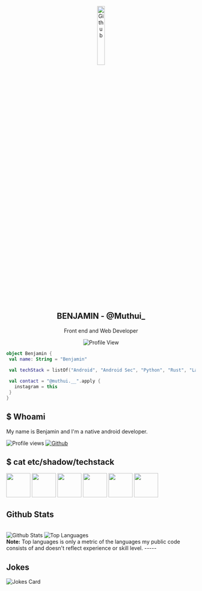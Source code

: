 <p align="center">
 <img width="20%"alt="Github" src="https://raw.githubusercontent.com/onimur/.github/master/.resources/git-header.svg" />
 <h2 align="center">BENJAMIN - @Muthui_</h2>
 <p align="center">Front end and Web Developer</p>
</p>

<p align="center">
<img alt="Profile View" src="https://gpvc.arturio.dev/Hendrasob" />
</p>

```kotlin
object Benjamin {
 val name: String = "Benjamin"
 
 val techStack = listOf("Android", "Android Sec", "Python", "Rust", "Laravel", "Pytorch")

 val contact = "@muthui.__".apply {
   instagram = this
 }
}
```
## $ Whoami

My name is Benjamin and I'm a native android developer.

![Profile views](https://visitor-badge.glitch.me/badge?page_id=BENJAHJP.BENJAHJP)
[![Github](https://img.shields.io/github/followers/BENJAHJP?label=Follow&style=social)](https://github.com/BENJAHJP)

## $ cat etc/shadow/techstack

<img width ='64px' src ='https://raw.githubusercontent.com/rahulbanerjee26/githubAboutMeGenerator/main/icons/python.svg'> </a>
<img width ='64px' src ='https://raw.githubusercontent.com/rahulbanerjee26/githubAboutMeGenerator/main/icons/kotlin.svg'> </a>
<img width ='64px' src ='https://raw.githubusercontent.com/rahulbanerjee26/githubAboutMeGenerator/main/icons/rust.svg'> </a>
<img width ='64px' src ='https://raw.githubusercontent.com/rahulbanerjee26/githubAboutMeGenerator/main/icons/pytorch.svg'> </a>
<img width ='64px' src ='https://raw.githubusercontent.com/rahulbanerjee26/githubAboutMeGenerator/main/icons/android.svg'> </a>
<img width ='64px' src ='https://raw.githubusercontent.com/rahulbanerjee26/githubAboutMeGenerator/main/icons/laravel.svg'> </a>

## Github Stats

  <br/>
    <img alt=" Github Stats" src="https://github-readme-stats.vercel.app/api?username=BENJAHJP&show_icons=true&count_private=true&theme=radical&hide_border=true&bg_color=0D1117" />
  <img alt="Top Languages" src="https://github-readme-stats.vercel.app/api/top-langs/?username=BENJAHJP&langs_count=10&layout=compact&theme=radical&hide_border=true&bg_color=0D1117" />
  <br/>
  <b>Note:</b> Top languages is only a metric of the languages my public code consists of and doesn't reflect experience or skill level.
-----

## Jokes
![Jokes Card](https://readme-jokes.vercel.app/api?theme=tokyonight)
